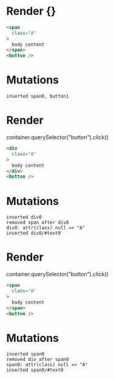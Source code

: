 # Render {}
```html
<span
  class="A"
>
  body content
</span>
<button />
```

# Mutations
```
inserted span0, button1
```


# Render 
container.querySelector("button").click()

```html
<div
  class="A"
>
  body content
</div>
<button />
```

# Mutations
```
inserted div0
removed span after div0
div0: attr(class) null => "A"
inserted div0/#text0
```


# Render 
container.querySelector("button").click()

```html
<span
  class="A"
>
  body content
</span>
<button />
```

# Mutations
```
inserted span0
removed div after span0
span0: attr(class) null => "A"
inserted span0/#text0
```